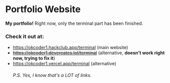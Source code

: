# Portfolio Website
**My portfolio!**
Right now, only the terminal part has been finished.
### Check it out at:
- https://okcoder1.hackclub.app/terminal (main website)
- ~~https://okcoder1.devcreates.lol/terminal~~ (alternative, **doesn't work right now, trying to fix it**)
- https://okcoder1.vercel.app/terminal (alternative)
    ###### P.S. Yes, I know that's a LOT of links.